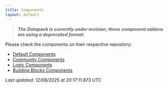 ```yaml
---
title: Components
layout: default
---
```


> _**The Datapack is currently under revision; these component addons are using a deprecated format.**_

Please check the components on their respective repository:

- [Default Components](https://github.com/BigstoneDevelopment/default-components-addon)
- [Community Components](https://github.com/BigstoneDevelopment/community-components-addon)
- [Logic Components](https://github.com/BigstoneDevelopment/logic-components-addon)
- [Building Blocks Components](https://github.com/BigstoneDevelopment/building-blocks-addon)

_Last updated: 12/08/2025 at 20:17:11.873 UTC_
